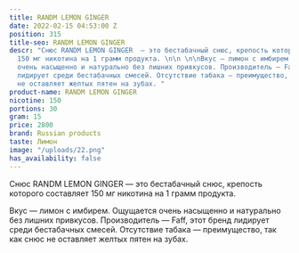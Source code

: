 ```yaml
---
title: RANDM LEMON GINGER
date: 2022-02-15 04:53:00 Z
position: 315
title-seo: RANDM LEMON GINGER
descr: "Снюс RANDM LEMON GINGER  — это бестабачный снюс, крепость которого составляет
  150 мг никотина на 1 грамм продукта. \n\n \n\nВкус — лимон с имбирем. Ощущается
  очень насыщенно и натурально без лишних привкусов. Производитель — Faff, этот бренд
  лидирует среди бестабачных смесей. Отсутствие табака — преимущество, так как снюс
  не оставляет желтых пятен на зубах. "
product-name: RANDM LEMON GINGER
nicotine: 150
portions: 30
gram: 15
price: 2800
brand: Russian products
taste: Лимон
image: "/uploads/22.png"
has_availability: false
---
```


Снюс RANDM LEMON GINGER  — это бестабачный снюс, крепость которого составляет 150 мг никотина на 1 грамм продукта. 

 

Вкус — лимон с имбирем. Ощущается очень насыщенно и натурально без лишних привкусов. Производитель — Faff, этот бренд лидирует среди бестабачных смесей. Отсутствие табака — преимущество, так как снюс не оставляет желтых пятен на зубах. 